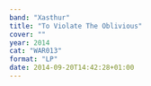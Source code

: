 ```yaml
---
band: "Xasthur"
title: "To Violate The Oblivious"
cover: ""
year: 2014
cat: "WAR013"
format: "LP"
date: 2014-09-20T14:42:28+01:00
---
```

